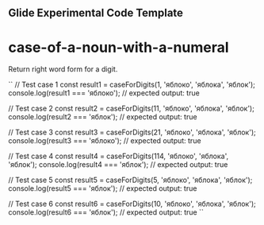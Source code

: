 ## Glide Experimental Code Template
# case-of-a-noun-with-a-numeral
Return right word form for a digit.

``
// Test case 1
const result1 = caseForDigits(1, 'яблоко', 'яблока', 'яблок');
console.log(result1 === 'яблоко'); // expected output: true

// Test case 2
const result2 = caseForDigits(11, 'яблоко', 'яблока', 'яблок');
console.log(result2 === 'яблок'); // expected output: true

// Test case 3
const result3 = caseForDigits(21, 'яблоко', 'яблока', 'яблок');
console.log(result3 === 'яблоко'); // expected output: true

// Test case 4
const result4 = caseForDigits(114, 'яблоко', 'яблока', 'яблок');
console.log(result4 === 'яблок'); // expected output: true

// Test case 5
const result5 = caseForDigits(5, 'яблоко', 'яблока', 'яблок');
console.log(result5 === 'яблок'); // expected output: true

// Test case 6
const result6 = caseForDigits(10, 'яблоко', 'яблока', 'яблок');
console.log(result6 === 'яблок'); // expected output: true
``
